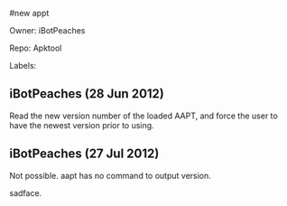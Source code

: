 #new appt

Owner: iBotPeaches

Repo: Apktool

Labels: 

## iBotPeaches (28 Jun 2012)

Read the new version number of the loaded AAPT, and force the user to have the newest version prior to using.


## iBotPeaches (27 Jul 2012)

Not possible. aapt has no command to output version.

sadface.


